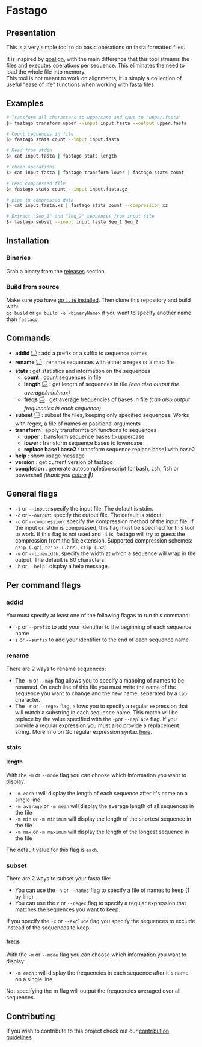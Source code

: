 # Fastago

## Presentation
This is a very simple tool to do basic operations on fasta formatted files.   

 It is inspired by [goalign](https://github.com/evolbioinfo/goalign), with the main difference that this tool streams the files and executes operations per sequence. This eliminates the need to load the whole file into memory.  
 This tool is not meant to work on alignments, it is simply a collection of useful "ease of life" functions when working with fasta files. 

## Examples
```bash
# Transform all characters to uppercase and save to "upper.fasta"
$> fastago transform upper --input input.fasta --output upper.fasta

# Count sequences in file
$> fastago stats count --input input.fasta 

# Read from stdin
$> cat input.fasta | fastago stats length  

# chain operations
$> cat input.fasta | fastago transform lower | fastago stats count

# read compressed file
$> fastago stats count --input input.fasta.gz

# pipe in compressed data
$> cat input.fasta.xz | fastago stats count --compression xz

# Extract "Seq_1" and "Seq_2" sequences from input file
$> fastago subset --input input.fasta Seq_1 Seq_2 
```

## Installation
### Binaries
Grab a binary from the [releases](https://github.com/lucblassel/fastago/releases/) section.

### Build from source
Make sure you have [go `1.16` installed](https://golang.org/doc/install). Then clone this repository and build with:  
`go build` or `go build -o <binaryName>` if you want to specify another name than `fastago`. 

## Commands
- **addid** [🏳](#addid) : add a prefix or a suffix to sequence names 
- **rename** [🏳](#rename) : rename sequences with either a regex or a map file
- **stats** : get statistics and information on the sequences
  - **count** : count sequences in file
  - **length** [🏳](#length) : get length of sequences in file *(can also output the average/min/max)* 
  - **freqs** [🏳](#freqs) : get average frequencies of bases in file *(can also output frequencies in each sequence)*
- **subset** [🏳](#subset) : subset the files, keeping only specified sequences. Works with regex, a file of names or positional arguments
- **transform** : apply transformtaion functions to sequences
  - **upper** : transform sequence bases to uppercase
  - **lower** : transform sequence bases to lowercase
  - **replace base1 base2** : transform sequence replace base1 with base2
- **help** : show usage message
- **version** : get current version of fastago
- **completion** : generate autocompletion script for bash, zsh, fish or powershell *(thank you [cobra](https://github.com/spf13/cobra) 🙏)*
  
## General flags
- `-i` or `--input`: specify the input file. The default is stdin.
- `-o` or `--output`: specify the output file. The default is stdout.
- `-c` or `--compression`: specify the compression method of the input file. If the input on stdin is compressed, this flag must be specified for this tool to work. If this flag is not used and `-i` is, fastago will try to guess the compression from the file extension. Supported compression schemes: `gzip (.gz)`, `bzip2 (.bz2)`, `xzip (.xz)`
- `-w` or `--linewidth`: specify the width at which a sequence will wrap in the output. The default is 80 characters.
- `-h` or `--help` : display a help message.


## Per command flags
### addid
You must specify at least one of the following flagas to run this command: 
 - `-p` or `--prefix` to add your identifier to the beginning of each sequence name
 - `s` or `--suffix` to add your identifier to the end of each sequence name

### rename
There are 2 ways to rename sequences: 
 - The `-m` or `--map` flag allows you to specify a mapping of names to be renamed. On each line of this file you must write the name of the sequence you want to change and the new name, separated by a `tab` character. 
 - The `-r` or `--regex` flag, allows you to specify a regular expression that will match a substring in each sequence name. This match will be replace by the value specified with the `-p`or `--replace` flag. If you provide a regular expression you must also provide a replacement string. More info on Go regular expression syntax [here](https://pkg.go.dev/regexp/syntax).

### stats
#### length 
With the `-m` or `--mode` flag you can choose which information you want to display: 
 - `-m each` : will display the length of each sequence after it's name on a single line
 - `-m average` or `-m mean` will display the average length of all sequences in the file
 - `-m min` or `-m minimum` will display the length of the shortest sequence in the file
 - `-m max` or `-m maximum` will display the length of the longest sequence in the file

The default value for this flag is `each`.

### subset
There are 2 ways to subset your fasta file: 
 - You can use the `-n` or `--names` flag to specify a file of names to keep (1 by line)
 - You can use the `r` or `--regex` flag to specify a regular expression that matches the sequences you want to keep. 

If you specify the `-x` or `--exclude` flag you specify the sequences to exclude instead of the sequences to keep.

#### freqs
With the `-m` or `--mode` flag you can choose which information you want to display: 
 - `-m each` : will display the frequencies in each sequence after it's name on a single line

Not specifying the m flag will output the frequencies averaged over all sequences.

## Contributing
If you wish to contribute to this project check out our [contribution guidelines](https://github.com/lucblassel/fastago/blob/main/CONTRIBUTING.md)

